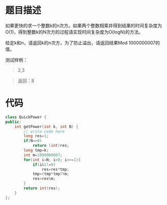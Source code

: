 # 题目描述
如果更快的求一个整数k的n次方。如果两个整数相乘并得到结果的时间复杂度为O(1)，得到整数k的N次方的过程请实现时间复杂度为O(logN)的方法。

给定k和n，请返回k的n次方，为了防止溢出，请返回结果Mod 1000000007的值。

测试样例：
> 2,3

> 返回：8

# 代码
```cpp
class QuickPower {
public:
    int getPower(int k, int N) {
        // write code here
        long res=1;
        if(N==0)
            return (int)res;
        long tmp=k;
        int m=1000000007;
        for(int i=N; i>0; i>>=1){
            if(i&1!=0)
                res=res*tmp;
            tmp=(tmp*tmp)%m;
            res=res%m;
        }
        return int(res);
    }
};
```
